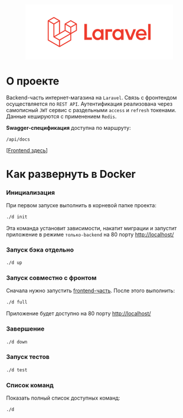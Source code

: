 <p align="center"><img src="https://raw.githubusercontent.com/Rib0v/soundhead_back/7dfe94fc7ff10fbd7d23e79adc7a3e894df1dbf6/storage/app/laravel-logo.svg" width="400" alt="Laravel Logo"></p>

# О проекте

Backend-часть интернет-магазина на `Laravel`. Связь с фронтендом осуществляется по `REST API`. Аутентификация реализована через самописный `JWT` сервис с раздельными `access` и `refresh` токенами. Данные кешируются с применением `Redis`.

**Swagger-спецификация** доступна по маршруту:

```
/api/docs
```

[[Frontend здесь](https://github.com/Rib0v/soundhead_front)]

# Как развернуть в Docker

### Инициализация

При первом запуске выполнить в корневой папке проекта:

```bash
./d init
```

Эта команда установит зависимости, накатит миграции и запустит приложение в режиме `только-backend` на 80 порту [http://localhost/](http://localhost/)

### Запуск бэка отдельно

```bash
./d up
```

### Запуск совместно с фронтом

Сначала нужно запустить [frontend-часть](https://github.com/Rib0v/soundhead_front). После этого выполнить:

```bash
./d full
```

Приложение будет доступно на 80 порту [http://localhost/](http://localhost/)

### Завершение

```bash
./d down
```

### Запуск тестов

```bash
./d test
```

### Список команд

Показать полный список доступных команд:

```bash
./d
```
